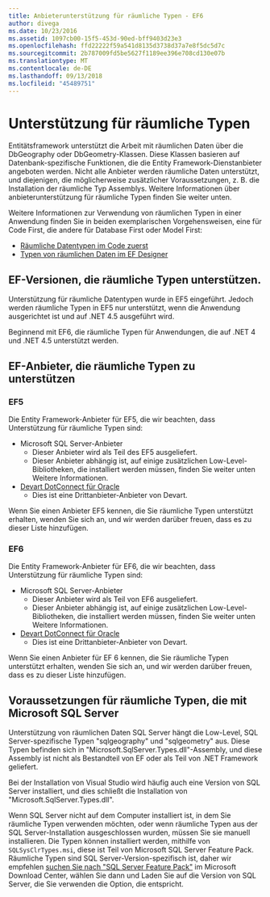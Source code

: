 ```yaml
---
title: Anbieterunterstützung für räumliche Typen - EF6
author: divega
ms.date: 10/23/2016
ms.assetid: 1097cb00-15f5-453d-90ed-bff9403d23e3
ms.openlocfilehash: ffd22222f59a541d8135d3738d37a7e8f5dc5d7c
ms.sourcegitcommit: 2b787009fd5be5627f1189ee396e708cd130e07b
ms.translationtype: MT
ms.contentlocale: de-DE
ms.lasthandoff: 09/13/2018
ms.locfileid: "45489751"
---
```

# <a name="provider-support-for-spatial-types"></a>Unterstützung für räumliche Typen
Entitätsframework unterstützt die Arbeit mit räumlichen Daten über die DbGeography oder DbGeometry-Klassen. Diese Klassen basieren auf Datenbank-spezifische Funktionen, die die Entity Framework-Dienstanbieter angeboten werden. Nicht alle Anbieter werden räumliche Daten unterstützt, und diejenigen, die möglicherweise zusätzlicher Voraussetzungen, z. B. die Installation der räumliche Typ Assemblys. Weitere Informationen über anbieterunterstützung für räumliche Typen finden Sie weiter unten.  

Weitere Informationen zur Verwendung von räumlichen Typen in einer Anwendung finden Sie in beiden exemplarischen Vorgehensweisen, eine für Code First, die andere für Database First oder Model First:  

- [Räumliche Datentypen im Code zuerst](~/ef6/modeling/code-first/data-types/spatial.md)  
- [Typen von räumlichen Daten im EF Designer](~/ef6/modeling/designer/data-types/spatial.md)  

## <a name="ef-releases-that-support-spatial-types"></a>EF-Versionen, die räumliche Typen unterstützen.  

Unterstützung für räumliche Datentypen wurde in EF5 eingeführt. Jedoch werden räumliche Typen in EF5 nur unterstützt, wenn die Anwendung ausgerichtet ist und auf .NET 4.5 ausgeführt wird.  

Beginnend mit EF6, die räumliche Typen für Anwendungen, die auf .NET 4 und .NET 4.5 unterstützt werden.  

## <a name="ef-providers-that-support-spatial-types"></a>EF-Anbieter, die räumliche Typen zu unterstützen  

### <a name="ef5"></a>EF5  

Die Entity Framework-Anbieter für EF5, die wir beachten, dass Unterstützung für räumliche Typen sind:  

- Microsoft SQL Server-Anbieter  
    - Dieser Anbieter wird als Teil des EF5 ausgeliefert.  
    - Dieser Anbieter abhängig ist, auf einige zusätzlichen Low-Level-Bibliotheken, die installiert werden müssen, finden Sie weiter unten Weitere Informationen.  
- [Devart DotConnect für Oracle](http://www.devart.com/dotconnect/oracle/)  
    - Dies ist eine Drittanbieter-Anbieter von Devart.  

Wenn Sie einen Anbieter EF5 kennen, die Sie räumliche Typen unterstützt erhalten, wenden Sie sich an, und wir werden darüber freuen, dass es zu dieser Liste hinzufügen.  

### <a name="ef6"></a>EF6  

Die Entity Framework-Anbieter für EF6, die wir beachten, dass Unterstützung für räumliche Typen sind:  

- Microsoft SQL Server-Anbieter  
    - Dieser Anbieter wird als Teil von EF6 ausgeliefert.  
    - Dieser Anbieter abhängig ist, auf einige zusätzlichen Low-Level-Bibliotheken, die installiert werden müssen, finden Sie weiter unten Weitere Informationen.  
- [Devart DotConnect für Oracle](http://www.devart.com/dotconnect/oracle/)  
    - Dies ist eine Drittanbieter-Anbieter von Devart.  

Wenn Sie einen Anbieter für EF 6 kennen, die Sie räumliche Typen unterstützt erhalten, wenden Sie sich an, und wir werden darüber freuen, dass es zu dieser Liste hinzufügen.  

## <a name="prerequisites-for-spatial-types-with-microsoft-sql-server"></a>Voraussetzungen für räumliche Typen, die mit Microsoft SQL Server  

Unterstützung von räumlichen Daten SQL Server hängt die Low-Level, SQL Server-spezifische Typen "sqlgeography" und "sqlgeometry" aus. Diese Typen befinden sich in "Microsoft.SqlServer.Types.dll"-Assembly, und diese Assembly ist nicht als Bestandteil von EF oder als Teil von .NET Framework geliefert.  

Bei der Installation von Visual Studio wird häufig auch eine Version von SQL Server installiert, und dies schließt die Installation von "Microsoft.SqlServer.Types.dll".  

Wenn SQL Server nicht auf dem Computer installiert ist, in dem Sie räumliche Typen verwenden möchten, oder wenn räumliche Typen aus der SQL Server-Installation ausgeschlossen wurden, müssen Sie sie manuell installieren. Die Typen können installiert werden, mithilfe von `SQLSysClrTypes.msi`, diese ist Teil von Microsoft SQL Server Feature Pack. Räumliche Typen sind SQL Server-Version-spezifisch ist, daher wir empfehlen [suchen Sie nach "SQL Server Feature Pack"](https://www.microsoft.com/en-us/search/result.aspx?q=sql+server+feature+pack) im Microsoft Download Center, wählen Sie dann und Laden Sie auf die Version von SQL Server, die Sie verwenden die Option, die entspricht.
